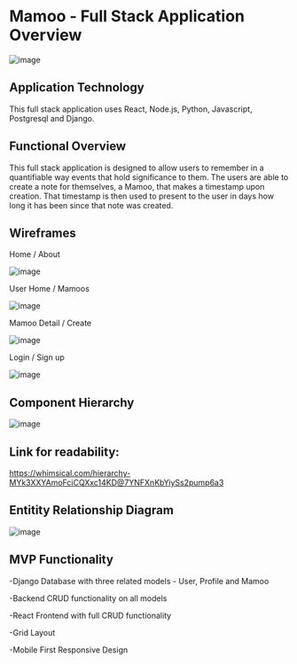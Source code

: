 # Mamoo - Full Stack Application Overview

![image](https://user-images.githubusercontent.com/9029262/150843098-bd3e36e6-4d72-4a5b-b9d4-12660d95dbfe.png)



## Application Technology

This full stack application uses React, Node.js, Python, Javascript, Postgresql and Django.

## Functional Overview

This full stack application is designed to allow users to remember in a quantifiable way events that hold significance to them. The users are able to create a note for themselves, a Mamoo, that makes a timestamp upon creation.  That timestamp is then used to present to the user in days how long it has been since that note was created. 

## Wireframes

Home / About

![image](https://user-images.githubusercontent.com/9029262/150704331-cf23c630-3e3f-4a37-82a3-551fb85dfee5.png)


User Home / Mamoos

![image](https://user-images.githubusercontent.com/9029262/150704344-8a556715-2488-4a8c-993b-0852d6e8d030.png)


Mamoo Detail / Create

![image](https://user-images.githubusercontent.com/9029262/150704385-de74e636-80f4-4d99-8f2f-94f1db9dfb1a.png)


Login / Sign up

![image](https://user-images.githubusercontent.com/9029262/150704396-829fadbe-ffae-4033-9fde-33498f90e6e0.png)




## Component Hierarchy

![image](https://user-images.githubusercontent.com/9029262/150816168-6f2c5f1a-a4da-49ff-bf80-91c1632c0c2e.png)

## Link for readability:

https://whimsical.com/hierarchy-MYk3XXYAmoFciCQXxc14KD@7YNFXnKbYiySs2pump6a3

## Entitity Relationship Diagram

![image](https://user-images.githubusercontent.com/9029262/150866368-8cec5248-958a-445b-b84f-446db9d5e1d4.png)




## MVP Functionality

-Django Database with three related models - User, Profile and Mamoo

-Backend CRUD functionality on all models

-React Frontend with full CRUD functionality

-Grid Layout

-Mobile First Responsive Design


